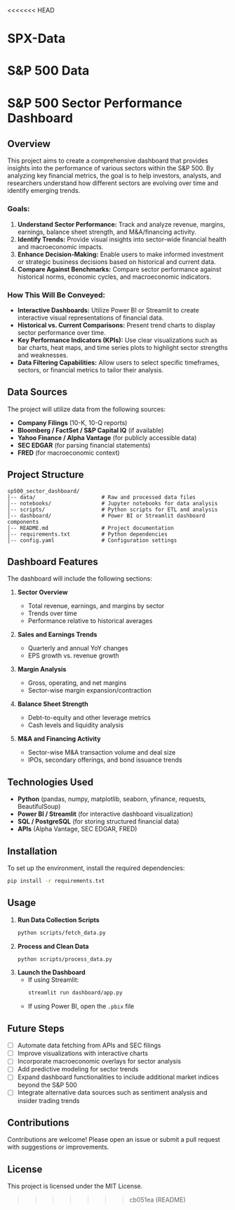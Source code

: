 <<<<<<< HEAD
# SPX-Data
S&amp;P 500 Data
=======
# S&P 500 Sector Performance Dashboard

## Overview
This project aims to create a comprehensive dashboard that provides insights into the performance of various sectors within the S&P 500. By analyzing key financial metrics, the goal is to help investors, analysts, and researchers understand how different sectors are evolving over time and identify emerging trends. 

### Goals:
1. **Understand Sector Performance:** Track and analyze revenue, margins, earnings, balance sheet strength, and M&A/financing activity.
2. **Identify Trends:** Provide visual insights into sector-wide financial health and macroeconomic impacts.
3. **Enhance Decision-Making:** Enable users to make informed investment or strategic business decisions based on historical and current data.
4. **Compare Against Benchmarks:** Compare sector performance against historical norms, economic cycles, and macroeconomic indicators.

### How This Will Be Conveyed:
- **Interactive Dashboards:** Utilize Power BI or Streamlit to create interactive visual representations of financial data.
- **Historical vs. Current Comparisons:** Present trend charts to display sector performance over time.
- **Key Performance Indicators (KPIs):** Use clear visualizations such as bar charts, heat maps, and time series plots to highlight sector strengths and weaknesses.
- **Data Filtering Capabilities:** Allow users to select specific timeframes, sectors, or financial metrics to tailor their analysis.

## Data Sources
The project will utilize data from the following sources:
- **Company Filings** (10-K, 10-Q reports)
- **Bloomberg / FactSet / S&P Capital IQ** (if available)
- **Yahoo Finance / Alpha Vantage** (for publicly accessible data)
- **SEC EDGAR** (for parsing financial statements)
- **FRED** (for macroeconomic context)

## Project Structure
```
sp500_sector_dashboard/
│-- data/                     # Raw and processed data files
│-- notebooks/                # Jupyter notebooks for data analysis
│-- scripts/                  # Python scripts for ETL and analysis
│-- dashboard/                # Power BI or Streamlit dashboard components
│-- README.md                 # Project documentation
│-- requirements.txt          # Python dependencies
│-- config.yaml               # Configuration settings
```

## Dashboard Features
The dashboard will include the following sections:
1. **Sector Overview**
   - Total revenue, earnings, and margins by sector
   - Trends over time
   - Performance relative to historical averages

2. **Sales and Earnings Trends**
   - Quarterly and annual YoY changes
   - EPS growth vs. revenue growth

3. **Margin Analysis**
   - Gross, operating, and net margins
   - Sector-wise margin expansion/contraction

4. **Balance Sheet Strength**
   - Debt-to-equity and other leverage metrics
   - Cash levels and liquidity analysis

5. **M&A and Financing Activity**
   - Sector-wise M&A transaction volume and deal size
   - IPOs, secondary offerings, and bond issuance trends

## Technologies Used
- **Python** (pandas, numpy, matplotlib, seaborn, yfinance, requests, BeautifulSoup)
- **Power BI / Streamlit** (for interactive dashboard visualization)
- **SQL / PostgreSQL** (for storing structured financial data)
- **APIs** (Alpha Vantage, SEC EDGAR, FRED)

## Installation
To set up the environment, install the required dependencies:
```sh
pip install -r requirements.txt
```

## Usage
1. **Run Data Collection Scripts**
   ```sh
   python scripts/fetch_data.py
   ```
2. **Process and Clean Data**
   ```sh
   python scripts/process_data.py
   ```
3. **Launch the Dashboard**
   - If using Streamlit:
     ```sh
     streamlit run dashboard/app.py
     ```
   - If using Power BI, open the `.pbix` file

## Future Steps
- [ ] Automate data fetching from APIs and SEC filings
- [ ] Improve visualizations with interactive charts
- [ ] Incorporate macroeconomic overlays for sector analysis
- [ ] Add predictive modeling for sector trends
- [ ] Expand dashboard functionalities to include additional market indices beyond the S&P 500
- [ ] Integrate alternative data sources such as sentiment analysis and insider trading trends

## Contributions
Contributions are welcome! Please open an issue or submit a pull request with suggestions or improvements.

## License
This project is licensed under the MIT License.

>>>>>>> cb051ea (README)
